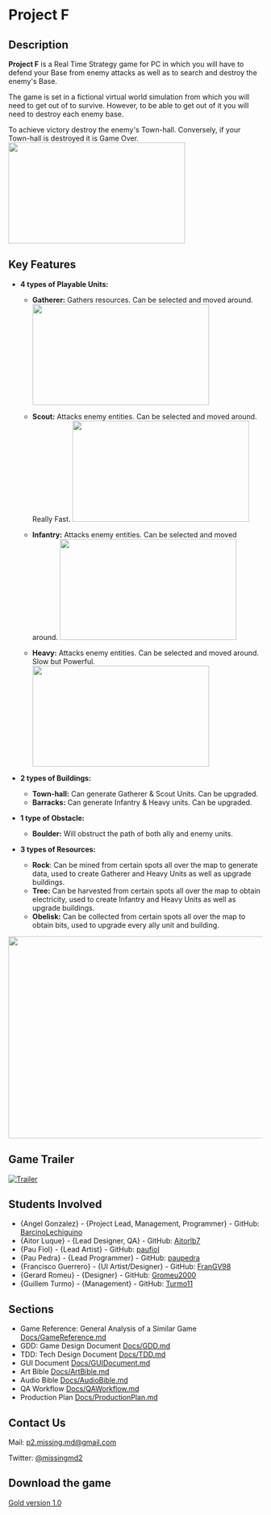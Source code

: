# Project F
## Description

**Project F** is a Real Time Strategy game for PC in which you will have to defend your Base from enemy attacks as well as to search and destroy the enemy's Base.

The game is set in a fictional virtual world simulation from which you will need to get out of to survive. However, to be able to get out of it you will need to destroy each enemy base.

To achieve victory destroy the enemy's Town-hall. Conversely, if your Town-hall is destroyed it is Game Over.<img src="https://github.com/BarcinoLechiguino/Project_F/blob/master/docs/Images/Renders/Logo.png?raw=true" width="350" height="200" />

## Key Features

  * **4 types of Playable Units:**

    * **Gatherer:** Gathers resources. Can be selected and moved around. <img src="    https://github.com/BarcinoLechiguino/Project_F/blob/master/docs/Images/Renders/Gatherer_render.png?raw=true" width="350" height="200" />
    
    * **Scout:** Attacks enemy entities. Can be selected and moved around. Really Fast. <img src="    https://github.com/BarcinoLechiguino/Project_F/blob/master/docs/Images/Renders/Scout_render.png?raw=true" width="350" height="200" />
    
    * **Infantry:** Attacks enemy entities. Can be selected and moved around. <img src="    https://github.com/BarcinoLechiguino/Project_F/blob/master/docs/Images/Renders/Infantry_render.png?raw=true" width="350" height="200" />
    
    * **Heavy:** Attacks enemy entities. Can be selected and moved around. Slow but Powerful. <img src="    https://github.com/BarcinoLechiguino/Project_F/blob/master/docs/Images/Renders/Heavy_render.png?raw=true" width="350" height="200" />
    
  
* **2 types of Buildings:**
  
    * **Town-hall:** Can generate Gatherer & Scout Units. Can be upgraded.
    * **Barracks:** Can generate Infantry & Heavy units. Can be upgraded.
    
* **1 type of Obstacle:**

    * **Boulder:** Will obstruct the path of both ally and enemy units.

* **3 types of Resources:**

    * **Rock**: Can be mined from certain spots all over the map to generate data, used to create Gatherer and Heavy Units as well as upgrade buildings.
    * **Tree:** Can be harvested from certain spots all over the map to obtain electricity, used to create Infantry and Heavy Units as well as upgrade buildings.
    * **Obelisk:** Can be collected from certain spots all over the map to obtain bits, used to upgrade every ally unit and building.

 <img src="https://github.com/BarcinoLechiguino/Project_F/blob/master/docs/Images/Renders/Ingame_screenshot_2.png?raw=true" width="780" height="400" />
    
  
## Game Trailer

[![Trailer](https://github.com/BarcinoLechiguino/Project_F/blob/master/docs/Images/Renders/Video_cover.png?raw=true)](https://drive.google.com/file/d/1vDVO0CZzy5F_2dyo3LZEe14s1r4Uaznr/view?usp=sharing)

## Students Involved
 - {Angel Gonzalez} - {Project Lead, Management, Programmer} - GitHub: [BarcinoLechiguino](https://github.com/BarcinoLechiguino)
 - {Aitor Luque} - {Lead Designer, QA} - GitHub: [Aitorlb7](https://github.com/Aitorlb7)
 - {Pau Fiol} - {Lead Artist} - GitHub: [paufiol](https://github.com/paufiol)
 - {Pau Pedra} - {Lead Programmer} - GitHub: [paupedra](https://github.com/paupedra)
 - {Francisco Guerrero} - {UI Artist/Designer} - GitHub: [FranGV98](https://github.com/FranGV98)
 - {Gerard Romeu} - {Designer} - GitHub: [Gromeu2000](https://github.com/Gromeu2000)
 - {Guillem Turmo} - {Management} - GitHub: [Turmo11](https://github.com/Turmo11)

## Sections
 - Game Reference: General Analysis of a Similar Game [Docs/GameReference.md](https://github.com/BarcinoLechiguino/Project_F/blob/master/docs/GameReference.md)
 - GDD: Game Design Document [Docs/GDD.md](https://github.com/BarcinoLechiguino/Project_F/blob/master/docs/GDD.md)
 - TDD: Tech Design Document [Docs/TDD.md](https://github.com/BarcinoLechiguino/Project_F/blob/master/docs/TDD.md)
 - GUI Document [Docs/GUIDocument.md](https://github.com/BarcinoLechiguino/Project_F/blob/master/docs/GuiDocument.md)
 - Art Bible [Docs/ArtBible.md](https://github.com/BarcinoLechiguino/Project_F/blob/master/docs/ArtBible.md)
 - Audio Bible [Docs/AudioBible.md](https://github.com/BarcinoLechiguino/Project_F/blob/master/docs/AudioBible.md)
 - QA Workflow [Docs/QAWorkflow.md](https://github.com/BarcinoLechiguino/Project_F/blob/master/docs/QAWorkflow.md)
 - Production Plan [Docs/ProductionPlan.md](https://github.com/BarcinoLechiguino/Project_F/blob/master/docs/ProductionPlan.md)
 
## Contact Us

Mail: p2.missing.md@gmail.com

Twitter: [@missingmd2](<https://twitter.com/missingmd2>)

## Download the game

[Gold version 1.0](<https://github.com/BarcinoLechiguino/Project_F/releases/tag/v1.0>)


